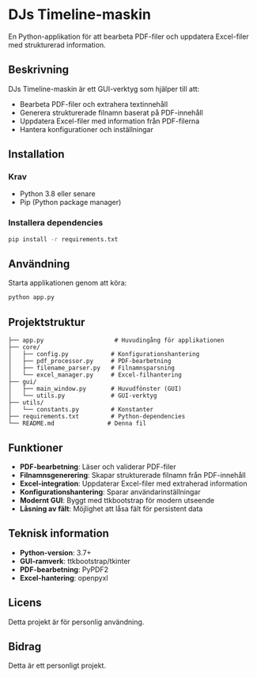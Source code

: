 # DJs Timeline-maskin

En Python-applikation för att bearbeta PDF-filer och uppdatera Excel-filer med strukturerad information.

## Beskrivning

DJs Timeline-maskin är ett GUI-verktyg som hjälper till att:
- Bearbeta PDF-filer och extrahera textinnehåll
- Generera strukturerade filnamn baserat på PDF-innehåll
- Uppdatera Excel-filer med information från PDF-filerna
- Hantera konfigurationer och inställningar

## Installation

### Krav
- Python 3.8 eller senare
- Pip (Python package manager)

### Installera dependencies
```bash
pip install -r requirements.txt
```

## Användning

Starta applikationen genom att köra:
```bash
python app.py
```

## Projektstruktur

```
├── app.py                    # Huvudingång för applikationen
├── core/
│   ├── config.py            # Konfigurationshantering
│   ├── pdf_processor.py     # PDF-bearbetning
│   ├── filename_parser.py   # Filnamnsparsning
│   └── excel_manager.py     # Excel-filhantering
├── gui/
│   ├── main_window.py       # Huvudfönster (GUI)
│   └── utils.py             # GUI-verktyg
├── utils/
│   └── constants.py         # Konstanter
├── requirements.txt         # Python-dependencies
└── README.md               # Denna fil
```

## Funktioner

- **PDF-bearbetning**: Läser och validerar PDF-filer
- **Filnamnsgenerering**: Skapar strukturerade filnamn från PDF-innehåll
- **Excel-integration**: Uppdaterar Excel-filer med extraherad information
- **Konfigurationshantering**: Sparar användarinställningar
- **Modernt GUI**: Byggt med ttkbootstrap för modern utseende
- **Låsning av fält**: Möjlighet att låsa fält för persistent data

## Teknisk information

- **Python-version**: 3.7+
- **GUI-ramverk**: ttkbootstrap/tkinter
- **PDF-bearbetning**: PyPDF2
- **Excel-hantering**: openpyxl

## Licens

Detta projekt är för personlig användning.

## Bidrag

Detta är ett personligt projekt.